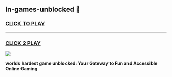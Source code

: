 
## ln-games-unblocked 👋
<h3>
<a href="https://premium.freeplayer.one?title=ln-games-unblocked&ref=14F">CLICK TO PLAY</a></h3>
<hr>

<h3>
<a href="https://premium.freeplayer.one?title=ln-games-unblocked&ref=14F">CLICK 2 PLAY</a>
  
</h3>

<a href="https://premium.freeplayer.one?title=ln-games-unblocked&ref=12F/"><img src="https://clearcache.store/games.png"></a>


**worlds hardest game unblocked: Your Gateway to Fun and Accessible Online Gaming**
